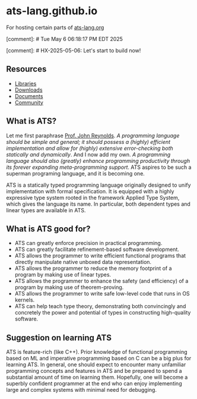 # ats-lang.github.io
For hosting certain parts of
[ats-lang.org](https://www.ats-lang.org)

[comment]: # Tue May  6 06:18:17 PM EDT 2025

[comment]: # HX-2025-05-06: Let's start to build now!

## Resources

- [Libraries](./LIBRARIES/README.md)
- [Downloads](./DOWNLOADS/README.md)
- [Documents](./DOCUMENTS/README.md)
- [Community](./COMMUNITY/README.md)

## What is ATS?

Let me first paraphrase
[Prof. John Reynolds](https://en.wikipedia.org/wiki/John_C._Reynolds).
_A programming language should be simple and general; it should possess
a (highly) efficient implementation and allow for (highly) extensive
error-checking both statically and dynamically_.  And I now add my own.
_A programming language should also (greatly) enhance programming
productivity through its forever expanding meta-programming
support_. ATS aspires to be such a superman programing language, and it
is becoming one.

ATS is a statically typed programming language originally designed to
unify implementation with formal specification. It is equipped with a
highly expressive type system rooted in the framework Applied Type System,
which gives the language its name. In particular, both dependent types
and linear types are available in ATS.

## What is ATS good for?
- ATS can greatly enforce precision in practical programming.
- ATS can greatly facilitate refinement-based software development.
- ATS allows the programmer to write efficient functional programs
  that directly manipulate native unboxed data representation.
- ATS allows the programmer to reduce the memory footprint of
  a program by making use of linear types.
- ATS allows the programmer to enhance the safety (and efficiency) of
  a program by making use of theorem-proving.
- ATS allows the programmer to write safe low-level code that runs in OS kernels.
- ATS can help teach type theory, demonstrating both convincingly and concretely
  the power and potential of types in constructing high-quality software.

## Suggestion on learning ATS

ATS is feature-rich (like C++). Prior knowledge of functional
programming based on ML and imperative programming based on C can be a
big plus for learning ATS. In general, one should expect to encounter
many unfamiliar programming concepts and features in ATS and be
prepared to spend a substantial amount of time on learning
them. Hopefully, one will become a superbly confident programmer at
the end who can enjoy implementing large and complex systems with
minimal need for debugging.
